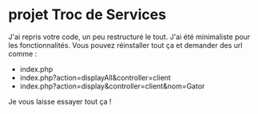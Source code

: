 # projet Troc de Services

J'ai repris votre code, un peu restructuré le tout. J'ai été minimaliste pour les fonctionnalités. Vous pouvez réinstaller tout ça et demander des url comme : 

- index.php
- index.php?action=displayAll&controller=client
- index.php?action=display&controller=client&nom=Gator

Je vous laisse essayer tout ça !